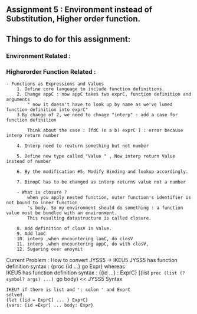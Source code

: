 ## Assignment 5 : Environment instead of Substitution, Higher order function.

## Things to do for this assignment:

### Environment Related :




### Higherorder Function Related :
    - Functions as Expressions and Values  
        1. Define core language to include function definitions.
        2. Change appC : now appC takes two exprC, function definition and arguments
            " now it doesn't have to look up by name as we've lumed function definition into exprC"  
        3.By change of 2, we need to chnage "interp" : add a case for function definition
        
            Think about the case : [fdC (n a b) exprC ] : error because interp return number  

        4. Interp need to reuturn something but not number  

        5. Define new type called "Value " , Now interp return Value instead of number  

        6. By the modification #5, Modify Binding and lookup accordingly.  

        7. BinopC has to be changed as interp returns value not a number  

        - What is closure ? 
            when you apply nested function, outer function's identifier is not bound to inner function  
            's body. So my environment should do something : a function value must be bundled with an environment.  
            This resulting datastructure is called closure.

        8. Add definition of closV in Value.
        9. Add lamC
        10. interp ,when encountering lamC, do closV
        11. interp ,when encountering appC, do with closV,
        12. Sugaring over anoymit


Current Problem :  How to convert JYSS5 -> IKEU5
    JYSS5 has function definition syntax : {proc {id ...} go Expr} whereas  
    IKEU5 has function definition syntax : {{id ...} : ExprC}
     [(list `proc (list (? symbol? args) ...) `go body)  << JYSS5 Syntax 
    
    IKEU? if there is list and ': colon ' and ExprC
    solved.
    {let {[id = ExprC] ... } ExprC}
    {vars: [id =Expr] ... body: Expr}
    
